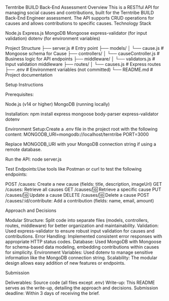 Terntribe BUILD Back-End Assessment
Overview
This is a RESTful API for managing social causes and contributions, built for the Terntribe BUILD Back-End Engineer assessment. The API supports CRUD operations for causes and allows contributions to specific causes.
Technology Stack

Node.js
Express.js
MongoDB
Mongoose
express-validator (for input validation)
dotenv (for environment variables)

Project Structure
├── server.js                # Entry point
├── models/
│   └── cause.js            # Mongoose schema for Cause
├── controllers/
│   └── causeController.js  # Business logic for API endpoints
├── middleware/
│   └── validators.js       # Input validation middleware
├── routes/
│   └── causes.js          # Express routes
├── .env                   # Environment variables (not committed)
└── README.md              # Project documentation

Setup Instructions

Prerequisites:

Node.js (v14 or higher)
MongoDB (running locally)


Installation:
npm install express mongoose body-parser express-validator dotenv


Environment Setup:Create a .env file in the project root with the following content:
MONGODB_URI=mongodb://localhost/terntribe
PORT=3000

Replace MONGODB_URI with your MongoDB connection string if using a remote database.

Run the API:
node server.js


Test Endpoints:Use tools like Postman or curl to test the following endpoints:

POST /causes: Create a new cause (fields: title, description, imageUrl)
GET /causes: Retrieve all causes
GET /causes/:id: Retrieve a specific cause
PUT /causes/:id: Update a cause
DELETE /causes/:id: Delete a cause
POST /causes/:id/contribute: Add a contribution (fields: name, email, amount)



Approach and Decisions

Modular Structure: Split code into separate files (models, controllers, routes, middleware) for better organization and maintainability.
Validation: Used express-validator to ensure robust input validation for causes and contributions.
Error Handling: Implemented consistent error responses with appropriate HTTP status codes.
Database: Used MongoDB with Mongoose for schema-based data modeling, embedding contributions within causes for simplicity.
Environment Variables: Used dotenv to manage sensitive information like the MongoDB connection string.
Scalability: The modular design allows easy addition of new features or endpoints.

Submission

Deliverables: Source code (all files except .env)
Write-up: This README serves as the write-up, detailing the approach and decisions.
Submission deadline: Within 3 days of receiving the brief.
